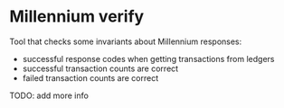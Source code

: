 # Millennium verify

Tool that checks some invariants about Millennium responses:

- successful response codes when getting transactions from ledgers
- successful transaction counts are correct
- failed transaction counts are correct

TODO: add more info
